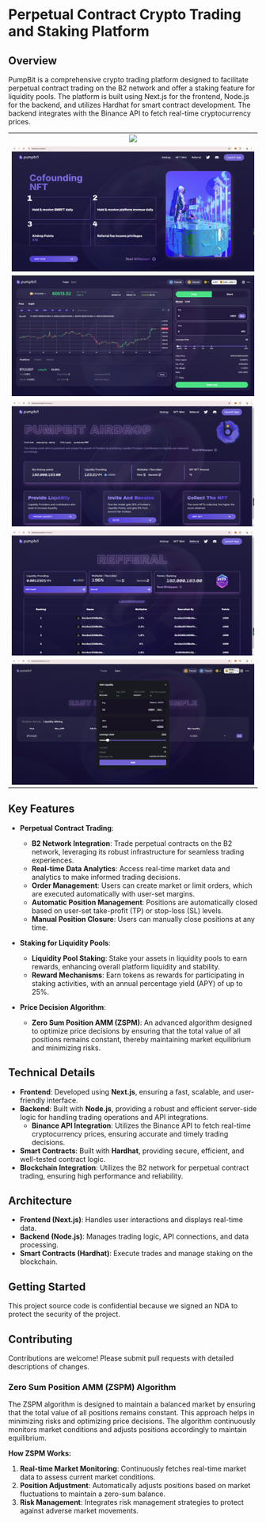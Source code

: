 # Perpetual Contract Crypto Trading and Staking Platform

**Overview**
------------

PumpBit is a comprehensive crypto trading platform designed to facilitate perpetual contract trading on the B2 network and offer a staking feature for liquidity pools. The platform is built using Next.js for the frontend, Node.js for the backend, and utilizes Hardhat for smart contract development. The backend integrates with the Binance API to fetch real-time cryptocurrency prices.

<table>
  <tr>
    <td align = "center">    
      <img src="./assets/perpetual_crypto_trading.gif" />      
    </td>
  </tr>
  <tr>
    <td align = "center">    
      <img src="./assets/dashboard.png"/>      
    </td>
  </tr>
  <tr>
    <td align = "center">    
      <img src="./assets/crypto_marketplace.png"/>      
    </td>
  </tr>
  <tr>
    <td align = "center">    
      <img src="./assets/airdrop.png"/>      
    </td>
  </tr>
  <tr>
    <td align = "center">    
      <img src="./assets/nft.png"/>      
    </td>
  </tr>
  <tr>
    <td align = "center">    
      <img src="./assets/earn.png"/>      
    </td>
  </tr>
</table>

## Key Features

- **Perpetual Contract Trading**:
  - **B2 Network Integration**: Trade perpetual contracts on the B2 network, leveraging its robust infrastructure for seamless trading experiences.
  - **Real-time Data Analytics**: Access real-time market data and analytics to make informed trading decisions.
  - **Order Management**: Users can create market or limit orders, which are executed automatically with user-set margins.
  - **Automatic Position Management**: Positions are automatically closed based on user-set take-profit (TP) or stop-loss (SL) levels.
  - **Manual Position Closure**: Users can manually close positions at any time.

- **Staking for Liquidity Pools**:
  - **Liquidity Pool Staking**: Stake your assets in liquidity pools to earn rewards, enhancing overall platform liquidity and stability.
  - **Reward Mechanisms**: Earn tokens as rewards for participating in staking activities, with an annual percentage yield (APY) of up to 25%.

- **Price Decision Algorithm**:
  - **Zero Sum Position AMM (ZSPM)**: An advanced algorithm designed to optimize price decisions by ensuring that the total value of all positions remains constant, thereby maintaining market equilibrium and minimizing risks.

## Technical Details

- **Frontend**: Developed using **Next.js**, ensuring a fast, scalable, and user-friendly interface.
- **Backend**: Built with **Node.js**, providing a robust and efficient server-side logic for handling trading operations and API integrations.
  - **Binance API Integration**: Utilizes the Binance API to fetch real-time cryptocurrency prices, ensuring accurate and timely trading decisions.
- **Smart Contracts**: Built with **Hardhat**, providing secure, efficient, and well-tested contract logic.
- **Blockchain Integration**: Utilizes the B2 network for perpetual contract trading, ensuring high performance and reliability.

## Architecture

- **Frontend (Next.js)**: Handles user interactions and displays real-time data.
- **Backend (Node.js)**: Manages trading logic, API connections, and data processing.
- **Smart Contracts (Hardhat)**: Execute trades and manage staking on the blockchain.

## Getting Started
This project source code is confidential because we signed an NDA to protect the security of the project.

## Contributing

Contributions are welcome! Please submit pull requests with detailed descriptions of changes.

### Zero Sum Position AMM (ZSPM) Algorithm

The ZSPM algorithm is designed to maintain a balanced market by ensuring that the total value of all positions remains constant. This approach helps in minimizing risks and optimizing price decisions. The algorithm continuously monitors market conditions and adjusts positions accordingly to maintain equilibrium.

**How ZSPM Works:**

1. **Real-time Market Monitoring**: Continuously fetches real-time market data to assess current market conditions.
2. **Position Adjustment**: Automatically adjusts positions based on market fluctuations to maintain a zero-sum balance.
3. **Risk Management**: Integrates risk management strategies to protect against adverse market movements.


